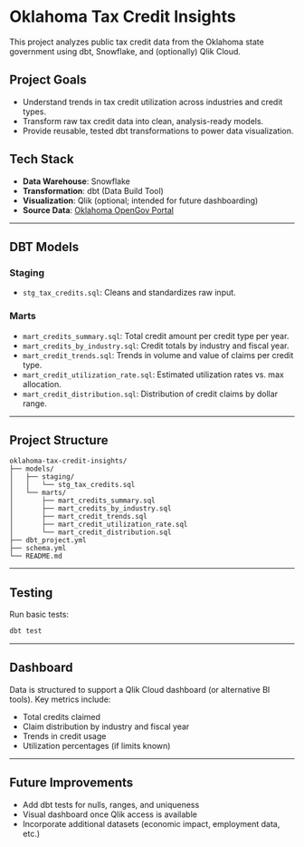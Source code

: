 # Oklahoma Tax Credit Insights

This project analyzes public tax credit data from the Oklahoma state government using dbt, Snowflake, and (optionally) Qlik Cloud.

## Project Goals

- Understand trends in tax credit utilization across industries and credit types.
- Transform raw tax credit data into clean, analysis-ready models.
- Provide reusable, tested dbt transformations to power data visualization.

## Tech Stack

- **Data Warehouse**: Snowflake
- **Transformation**: dbt (Data Build Tool)
- **Visualization**: Qlik (optional; intended for future dashboarding)
- **Source Data**: [Oklahoma OpenGov Portal](https://data.ok.gov)

---

## DBT Models

### Staging

- `stg_tax_credits.sql`: Cleans and standardizes raw input.

### Marts

- `mart_credits_summary.sql`: Total credit amount per credit type per year.
- `mart_credits_by_industry.sql`: Credit totals by industry and fiscal year.
- `mart_credit_trends.sql`: Trends in volume and value of claims per credit type.
- `mart_credit_utilization_rate.sql`: Estimated utilization rates vs. max allocation.
- `mart_credit_distribution.sql`: Distribution of credit claims by dollar range.

---

## Project Structure

```
oklahoma-tax-credit-insights/
├── models/
│   ├── staging/
│   │   └── stg_tax_credits.sql
│   └── marts/
│       ├── mart_credits_summary.sql
│       ├── mart_credits_by_industry.sql
│       ├── mart_credit_trends.sql
│       ├── mart_credit_utilization_rate.sql
│       └── mart_credit_distribution.sql
├── dbt_project.yml
├── schema.yml
└── README.md
```

---

## Testing

Run basic tests:

```bash
dbt test
```

---

## Dashboard

Data is structured to support a Qlik Cloud dashboard (or alternative BI tools). Key metrics include:

- Total credits claimed
- Claim distribution by industry and fiscal year
- Trends in credit usage
- Utilization percentages (if limits known)

---

## Future Improvements

- Add dbt tests for nulls, ranges, and uniqueness
- Visual dashboard once Qlik access is available
- Incorporate additional datasets (economic impact, employment data, etc.)